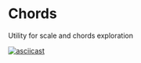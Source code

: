# Chords

Utility for scale and chords exploration

[![asciicast](https://asciinema.org/a/112240.png)](https://asciinema.org/a/112240?autoplay=1)
